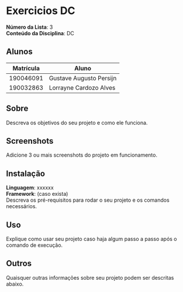 # Exercicios DC

**Número da Lista**: 3<br>
**Conteúdo da Disciplina**: DC<br>

## Alunos
|Matrícula | Aluno |
| -- | -- |
| 190046091  |  Gustave Augusto Persijn |
| 190032863  |  Lorrayne Cardozo Alves |

## Sobre 
Descreva os objetivos do seu projeto e como ele funciona. 

## Screenshots
Adicione 3 ou mais screenshots do projeto em funcionamento.

## Instalação 
**Linguagem**: xxxxxx<br>
**Framework**: (caso exista)<br>
Descreva os pré-requisitos para rodar o seu projeto e os comandos necessários.

## Uso 
Explique como usar seu projeto caso haja algum passo a passo após o comando de execução.

## Outros 
Quaisquer outras informações sobre seu projeto podem ser descritas abaixo.




